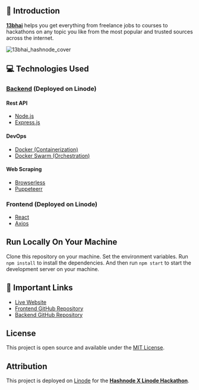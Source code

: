 ## 👋 Introduction

[**13bhai**](http://www.13bhai.me) helps you get everything from freelance jobs to courses to hackathons on any topic you like from the most popular and trusted sources across the internet.

![13bhai_hashnode_cover](https://user-images.githubusercontent.com/64639351/176762990-219cbb4d-4c4f-4485-85ce-85b12d3a6d6d.png)

## 💻 Technologies Used

### [Backend](https://github.com/rounaksingh1694/13bhai-backend/) (Deployed on Linode)

#### Rest API

- [Node.js](https://nodejs.org/en/)
- [Express.js](https://expressjs.com/)

#### DevOps

- [Docker (Containerization)](https://www.docker.com/)
- [Docker Swarm (Orchestration)](https://docs.docker.com/engine/swarm/)

#### Web Scraping

- [Browserless](https://browserless.js.org/)
- [Puppeteerr](https://github.com/puppeteer/puppeteer/)

### Frontend (Deployed on Linode)

- [React](https://reactjs.org/)
- [Axios](https://axios-http.com/)

## Run Locally On Your Machine

Clone this repository on your machine. Set the environment variables.
Run `npm install` to install the dependencies. And then run `npm start` to start the development server on your machine.

## 🔗 Important Links

- [Live Website](http://www.13bhai.me/)
- [Frontend GitHub Repository](https://github.com/rounaksingh1694/13bhai-frontend/)
- [Backend GitHub Repository](https://github.com/rounaksingh1694/13bhai-backend)

## License

This project is open source and available under the [MIT License](https://github.com/rounaksingh1694/13bhai-frontend/blob/main/LICENSE).

## Attribution

This project is deployed on [Linode](https://linode.com) for the [**Hashnode X Linode Hackathon**](https://townhall.hashnode.com/build-with-linode-hackathon-june-2022).
